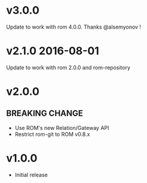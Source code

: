 # v3.0.0

Update to work with rom 4.0.0. Thanks @alsemyonov !

# v2.1.0 2016-08-01

Update to work with rom 2.0.0 and rom-repository

# v2.0.0

## BREAKING CHANGE

  * Use ROM's new Relation/Gateway API
  * Restrict rom-git to ROM v0.8.x

# v1.0.0

* Initial release
